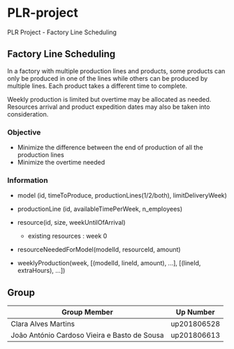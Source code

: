 # PLR-project
PLR Project - Factory Line Scheduling

## Factory Line Scheduling
In a factory with multiple production lines and products,
some products can only be produced in one of the lines
while others can be produced by multiple lines.
Each product takes a different time to complete.

Weekly production is limited but overtime may be allocated as needed.
Resources arrival and product expedition dates may also be taken into consideration.

### Objective
- Minimize the difference between the end of production of all the production lines
- Minimize the overtime needed

### Information
- model (id, timeToProduce, productionLines(1/2/both), limitDeliveryWeek)
- productionLine (id, availableTimePerWeek, n_employees)
- resource(id, size, weekUntilOfArrival)
    - existing resources : week 0
- resourceNeededForModel(modelId, resourceId, amount)

- weeklyProduction(week, [(modelId, lineId, amount), ...], [(lineId, extraHours), ...])

## Group
| Group Member | Up Number |
| --- | --- |
| Clara Alves Martins | up201806528 |
| João António Cardoso Vieira e Basto de Sousa | up201806613 |
